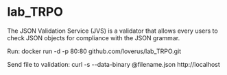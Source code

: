 # lab_TRPO

The JSON Validation Service (JVS) is a validator that allows every users to check JSON objects for compliance with the JSON grammar.

Run:
docker run -d -p 80:80 github.com/loverus/lab_TRPO.git

Send file to validation: 
curl -s --data-binary @filename.json http://localhost
